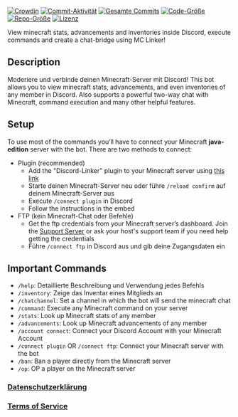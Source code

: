 [![Crowdin](https://badges.crowdin.net/minecraft-smp-bot/localized.svg)](https://crowdin.com/project/minecraft-smp-bot) [![Commit-Aktivität](https://img.shields.io/github/commit-activity/m/MC-Linker/MC-Linker)](https://github.com/MC-Linker/MC-Linker) [![Gesamte Commits](https://badgen.net/github/commits/MC-Linker/MC-Linker/main)](https://github.com/MC-Linker/MC-Linker) [![Code-Größe](https://img.shields.io/github/languages/code-size/MC-Linker/MC-Linker)](https://github.com/MC-Linker/MC-Linker) [![Repo-Größe](https://img.shields.io/github/repo-size/MC-Linker/MC-Linker)](https://github.com/MC-Linker/MC-Linker) [![Lizenz](https://img.shields.io/badge/license-CC%20BY--NC%204.0-red)](https://github.com/MC-Linker/MC-Linker/blob/main/LICENSE.md)

View minecraft stats, advancements and inventories inside Discord, execute commands and create a chat-bridge using MC Linker!

## Description

Moderiere und verbinde deinen Minecraft-Server mit Discord! This bot allows you to view minecraft stats, advancements, and even inventories of any member in Discord. Also supports a powerful two-way chat with Minecraft, command execution and many other helpful features.

## Setup

To use most of the commands you’ll have to connect your Minecraft **java-edition** server with the bot. There are two methods to connect:

+ Plugin (recommended)
    + Add the "Discord-Linker" plugin to your Minecraft server using [this link](https://www.spigotmc.org/resources/discord-linker.98749/)
    + Starte deinen Minecraft-Server neu oder führe `/reload confirm` auf deinem Minecraft-Server aus
    + Execute `/connect plugin` in Discord
    + Follow the instructions in the embed
+ FTP (kein Minecraft-Chat oder Befehle)
    + Get the ftp credentials from your Minecraft server’s dashboard. Join the [Support Server](https://discord.gg/rX36kZUGNK) or ask your host's support team if you need help getting the credentials
    + Führe `/connect ftp` in Discord aus und gib deine Zugangsdaten ein

## Important Commands

+ `/help`: Detaillierte Beschreibung und Verwendung jedes Befehls
+ `/inventory`: Zeige das Inventar eines Mitglieds an
+ `/chatchannel`: Set a channel in which the bot will send the minecraft chat
+ `/command`: Execute any Minecraft command on your server
+ `/stats`: Look up Minecraft stats of any member
+ `/advancements`: Look up Minecraft advancements of any member
+ `/account connect`: Connect your Discord Account with your Minecraft Account
+ `/connect plugin` OR `/connect ftp`: Connect your Minecraft server with the bot
+ `/ban`: Ban a player directly from the Minecraft server
+ `/op`: OP a player on the Minecraft server

### [Datenschutzerklärung](https://mclinker.com/privacy)

### [Terms of Service](https://mclinker.com/tos)

